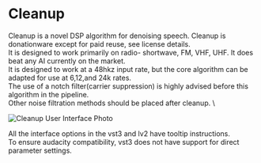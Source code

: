 # Cleanup 
Cleanup is a novel DSP algorithm for denoising speech. Cleanup is donationware except for paid reuse, see license details.\
It is designed to work primarily on radio- shortwave, FM, VHF, UHF. It does beat any AI currently on the market.\
It is designed to work at a 48hkz input rate, but the core algorithm can be adapted for use at 6,12,and 24k rates.\
The use of a notch filter(carrier suppression) is highly advised before this algorithm in the pipeline.\
Other noise filtration methods should be placed after cleanup. \


![Cleanup User Interface Photo](https://i.imgur.com/465sJq4.png)

All the interface options in the vst3 and lv2 have tooltip instructions.\
To ensure audacity compatibility, vst3 does not have support for direct parameter settings.
